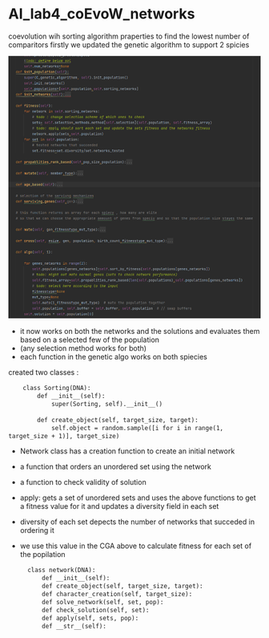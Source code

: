 # AI_lab4_coEvoW_networks
 coevolution wih sorting algorithm praperties to find the lowest number of comparitors 
firstly we updated the genetic algorithm to support 2 spicies 


![img.png](img.png)

* it now works on both the networks and the solutions and evaluates them based on a selected few of the population
* (any selection method works for both)
* each function in the genetic algo works on both spiecies

created two classes :

        class Sorting(DNA):
            def __init__(self):
                super(Sorting, self).__init__()
        
            def create_object(self, target_size, target):
                self.object = random.sample([i for i in range(1, target_size + 1)], target_size)


* Network class has a creation function to create an initial network 
* a function that orders an unordered set using the network
* a function to check validity of solution
* apply: gets a set of unordered sets and uses the above functions to get a fitness value for it and updates a diversity field in each set 
* diversity of each set depects the number of networks that succeded in ordering it 
* we use this value in the CGA above to calculate fitness for each set of the popilation 


        class network(DNA):
            def __init__(self):
            def create_object(self, target_size, target):
            def character_creation(self, target_size):
            def solve_network(self, set, pop):
            def check_solution(self, set):
            def apply(self, sets, pop):
            def __str__(self):

